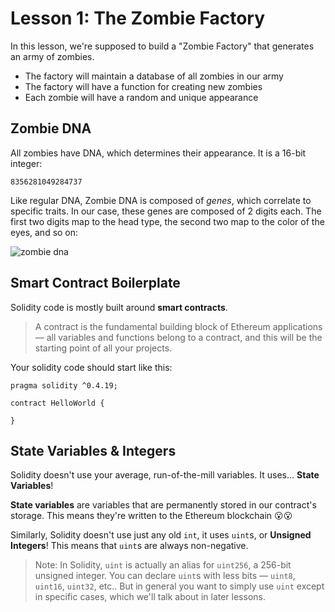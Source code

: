 # Lesson 1: The Zombie Factory

In this lesson, we're supposed to build a "Zombie Factory" that generates an army of zombies. 

- The factory will maintain a database of all zombies in our army
- The factory will have a function for creating new zombies
- Each zombie will have a random and unique appearance

## Zombie DNA
All zombies have DNA, which determines their appearance. It is a 16-bit integer:
```
8356281049284737
```
Like regular DNA, Zombie DNA is composed of *genes*, which correlate to specific traits. In our case, these genes are composed of 2 digits each. The first two digits map to the head type, the second two map to the color of the eyes, and so on:

![zombie dna](https://cryptozombies.io/images/feature-zombie-dna.png)

## Smart Contract Boilerplate

Solidity code is mostly built around **smart contracts**. 

> A contract is the fundamental building block of Ethereum applications — all variables and functions belong to a contract, and this will be the starting point of all your projects.

Your solidity code should start like this:
```
pragma solidity ^0.4.19;

contract HelloWorld {

}
```
## State Variables & Integers

Solidity doesn't use your average, run-of-the-mill variables. It uses... **State Variables**!

**State variables** are variables that are permanently stored in our contract's storage. This means they're written to the Ethereum blockchain :open_mouth::open_mouth:

Similarly, Solidity doesn't use just any old `int`, it uses `uint`s, or **Unsigned Integers**! This means that `uint`s are always non-negative.

> Note: In Solidity, `uint` is actually an alias for `uint256`, a 256-bit unsigned integer. You can declare `uint`s with less bits — `uint8`, `uint16`, `uint32`, etc.. But in general you want to simply use `uint` except in specific cases, which we'll talk about in later lessons.
